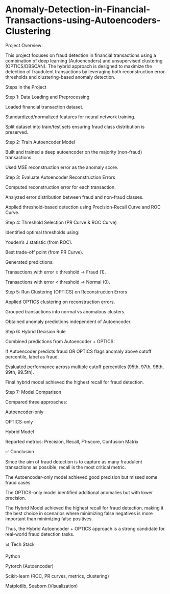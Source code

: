 # Anomaly-Detection-in-Financial-Transactions-using-Autoencoders-Clustering
 Project Overview:

This project focuses on fraud detection in financial transactions using a combination of deep learning (Autoencoders) and unsupervised clustering (OPTICS/DBSCAN).
The hybrid approach is designed to maximize the detection of fraudulent transactions by leveraging both reconstruction error thresholds and clustering-based anomaly detection.


Steps in the Project

Step 1: Data Loading and Preprocessing

  Loaded financial transaction dataset.

  Standardized/normalized features for neural network training.

  Split dataset into train/test sets ensuring fraud class distribution is preserved.

Step 2: Train Autoencoder Model

  Built and trained a deep autoencoder on the majority (non-fraud) transactions.

  Used MSE reconstruction error as the anomaly score.

Step 3: Evaluate Autoencoder Reconstruction Errors

  Computed reconstruction error for each transaction.

  Analyzed error distribution between fraud and non-fraud classes.

  Applied threshold-based detection using Precision-Recall Curve and ROC Curve.

Step 4: Threshold Selection (PR Curve & ROC Curve)

  Identified optimal thresholds using:

  Youden’s J statistic (from ROC).

  Best trade-off point (from PR Curve).

 Generated predictions:

  Transactions with error ≥ threshold → Fraud (1).

  Transactions with error < threshold → Normal (0).

Step 5: Run Clustering (OPTICS) on Reconstruction Errors

  Applied OPTICS clustering on reconstruction errors.

  Grouped transactions into normal vs anomalous clusters.

  Obtained anomaly predictions independent of Autoencoder.

Step 6: Hybrid Decision Rule

Combined predictions from Autoencoder + OPTICS:

  If Autoencoder predicts fraud OR OPTICS flags anomaly above cutoff percentile, label as fraud.

  Evaluated performance across multiple cutoff percentiles (95th, 97th, 98th, 99th, 99.5th).

  Final hybrid model achieved the highest recall for fraud detection.

Step 7: Model Comparison

  Compared three approaches:

  Autoencoder-only

  OPTICS-only

  Hybrid Model

  Reported metrics: Precision, Recall, F1-score, Confusion Matrix

✅ Conclusion

Since the aim of fraud detection is to capture as many fraudulent transactions as possible, recall is the most critical metric.

The Autoencoder-only model achieved good precision but missed some fraud cases.

The OPTICS-only model identified additional anomalies but with lower precision.

The Hybrid Model achieved the highest recall for fraud detection, making it the best choice in scenarios where minimizing false negatives is more important than minimizing false positives.

Thus, the Hybrid Autoencoder + OPTICS approach is a strong candidate for real-world fraud detection tasks.

📊 Tech Stack

Python

Pytorch (Autoencoder)

Scikit-learn (ROC, PR curves, metrics, clustering)

Matplotlib, Seaborn (Visualization)

